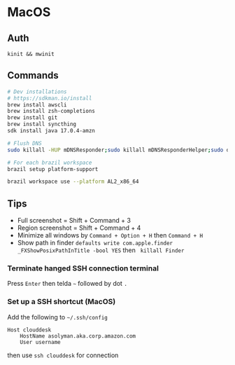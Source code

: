 # MacOS

## Auth

```shell
kinit && mwinit
```

## Commands

```sh
# Dev installations
# https://sdkman.io/install
brew install awscli
brew install zsh-completions
brew install git
brew install syncthing
sdk install java 17.0.4-amzn

# Flush DNS
sudo killall -HUP mDNSResponder;sudo killall mDNSResponderHelper;sudo dscacheutil -flushcache

# For each brazil workspace
brazil setup platform-support

brazil workspace use --platform AL2_x86_64
```

## Tips

- Full screenshot = Shift + Command + 3
- Region screenshot = Shift + Command + 4
- Minimize all windows by `Command + Option + H` then `Command + H`
- Show path in finder `defaults write com.apple.finder _FXShowPosixPathInTitle -bool YES` then ` killall Finder`

### Terminate hanged SSH connection terminal

Press `Enter` then telda `~` followed by dot `.`

### Set up a SSH shortcut (MacOS)

Add the following to `~/.ssh/config`

```
Host clouddesk
    HostName asolyman.aka.corp.amazon.com
    User username
```

then use `ssh clouddesk` for connection